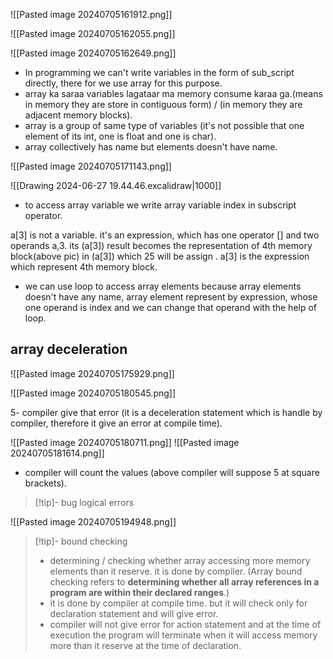 
![[Pasted image 20240705161912.png]]

![[Pasted image 20240705162055.png]]

![[Pasted image 20240705162649.png]]

- In programming we can't write variables in the form of sub_script directly, there for we use array for this purpose.
- array ka saraa variables lagataar ma memory consume karaa ga.(means in memory they are store in contiguous form) / (in memory they are adjacent memory blocks).
- array is a group of same type of variables (it's not possible that one element of its int, one is float and one is char).
- array collectively has name but elements doesn't have name.

![[Pasted image 20240705171143.png]]


![[Drawing 2024-06-27 19.44.46.excalidraw|1000]]

- to access array variable we write array variable index in subscript operator.

a[3] is not a variable. it's an expression, which has one operator [] and two operands a,3. 
its (a[3]) result becomes the representation of 4th memory block(above pic) in (a[3]) which 25 will be assign . a[3] is the expression which represent 4th memory block.

- we can use loop to access array elements because array elements doesn't have any name, array element represent by expression, whose one operand is index and we can change that operand with the help of loop.



## array deceleration

![[Pasted image 20240705175929.png]]

![[Pasted image 20240705180545.png]]

5- compiler give that error (it is a deceleration statement which is handle by compiler, therefore it give an error at compile time).

![[Pasted image 20240705180711.png]]
![[Pasted image 20240705181614.png]]
- compiler will count the values (above compiler will suppose 5 at square brackets).

>[!tip]- bug
>logical errors

![[Pasted image 20240705194948.png]]

>[!tip]- bound checking
> - determining / checking whether array accessing more memory elements than it reserve.
>it is done by compiler. (Array bound checking refers to **determining whether all array references in a program are within their declared ranges**.)
> - it is done by compiler at compile time. but it will check only for declaration statement and will give error.
> - compiler will not give error for action statement and at the time of execution the program will terminate when it will access memory more than it reserve at the time of declaration.




